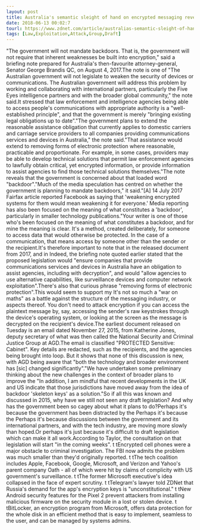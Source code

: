 ```yaml
---
layout: post
title: Australia's semantic sleight of hand on encrypted messaging revealed
date: 2018-06-13 00:02:7
tourl: https://www.zdnet.com/article/australias-semantic-sleight-of-hand-on-encrypted-messaging-revealed/
tags: [Law,Exploitation,Attack,Group,Draft]
---
```

"The government will not mandate backdoors. That is, the government will not require that inherent weaknesses be built into encryption," said a briefing note prepared for Australia's then-favourite attorney-general, Senator George Brandis QC, on August 4, 2017.The note is one of "The Australian government will not legislate to weaken the security of devices or communications. The Australian government will address this problem by working and collaborating with international partners, particularly the Five Eyes intelligence partners and with the broader global community," the note said.It stressed that law enforcement and intelligence agencies being able to access people's communications with appropriate authority is a "well-established principle", and that the government is merely "bringing existing legal obligations up to date"."The government plans to extend the reasonable assistance obligation that currently applies to domestic carriers and carriage service providers to all companies providing communications services and devices in Australia," the note said."That assistance would extend to removing forms of electronic protection where reasonable, practicable and proportionate. For example, in some cases, providers may be able to develop technical solutions that permit law enforcement agencies to lawfully obtain critical, yet encrypted information, or provide information to assist agencies to find those technical solutions themselves."The note reveals that the government is concerned about that loaded word "backdoor"."Much of the media speculation has centred on whether the government is planning to mandate backdoors," it said."[A] 14 July 2017 Fairfax article reported Facebook as saying that 'weakening encrypted systems for them would mean weakening it for everyone.' Media reporting has also been focused on the meaning of what constitutes a 'backdoor', particularly in smaller technology publications."Your writer is one of those who's been focused on the meaning of what constitutes a backdoor, and for mine the meaning is clear. It's a method, created deliberately, for someone to access data that would otherwise be protected. In the case of a communication, that means access by someone other than the sender or the recipient.It's therefore important to note that in the released document from 2017, and in Indeed, the briefing note quoted earlier stated that the proposed legislation would "ensure companies that provide communications services and devices in Australia have an obligation to assist agencies, including with decryption", and would "allow agencies to use alternative capabilities, like surveillance devices and computer network exploitation".There's also that curious phrase "removing forms of electronic protection".This would seem to support my It's not so much a "war on maths" as a battle against the structure of the messaging industry, or aspects thereof. You don't need to attack encryption if you can access the plaintext message by, say, accessing the sender's raw keystrokes through the device's operating system, or looking at the screen as the message is decrypted on the recipient's device.The earliest document released on Tuesday is an email dated November 27, 2015, from Katherine Jones, deputy secretary of what was then called the National Security and Criminal Justice Group at AGD.The email is classified "PROTECTED Sensitive: Cabinet". Key details are redacted, such as the recipients, and the agencies being brought into loop. But it shows that none of this discussion is new, with AGD being aware that "both the technology and broader environment has [sic] changed significantly"."We have undertaken some preliminary thinking about the new challenges in the context of broader plans to improve the "In addition, I am mindful that recent developments in the UK and US indicate that those jurisdictions have moved away from the idea of backdoor 'skeleton keys' as a solution."So if all this was known and discussed in 2015, why have we still not seen any draft legislation? And why has the government been so cagey about what it plans to do?Perhaps it's because the government has been distracted by the Perhaps it's because the Perhaps it's because discussions between the government and its international partners, and with the tech industry, are moving more slowly than hoped.Or perhaps it's just because it's difficult to draft legislation which can make it all work.According to Taylor, the consultation on that legislation will start "in the coming weeks". t tEncrypted cell phones were a major obstacle to criminal investigation. The FBI now admits the problem was much smaller than they'd originally reported. t tThe tech coalition includes Apple, Facebook, Google, Microsoft, and Verizon and Yahoo's parent company Oath - all of which were hit by claims of complicity with US government's surveillance. t tThe former Microsoft executive's idea collapsed in the face of expert scrutiny. t tTelegram's lawyer told ZDNet that Russia's demand for the app's encryption keys is "unconstitutional." t tNew Android security features for the Pixel 2 prevent attackers from installing malicious firmware on the security module in a lost or stolen device. t tBitLocker, an encryption program from Microsoft, offers data protection for the whole disk in an efficient method that is easy to implement, seamless to the user, and can be managed by systems admins.
